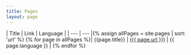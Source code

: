 ```yaml
---
title: Pages
layout: page
---
```


| Title | Link | Language |
| --- | --- |{% assign allPages = site.pages | sort: 'url' %}
{% for page in  allPages %}| {{page.title}} | <a href="{{site.baseurl}}{{ page.url }}"> ({{ page.url }})</a> | {{ page.language }} |
{% endfor %}
